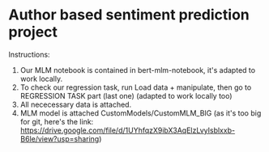 
# Author based sentiment prediction project

Instructions:
1. Our MLM notebook is contained in bert-mlm-notebook, it's adapted to work locally.
2. To check our regression task, run Load data + manipulate, then go to REGRESSION TASK part (last one) (adapted to work locally too)
3. All nececessary data is attached.
4. MLM model is attached CustomModels/CustomMLM_BIG (as it's too big for git, here's the link: https://drive.google.com/file/d/1UYhfqzX9ibX3AqElzLvyIsblxxb-B6le/view?usp=sharing)
